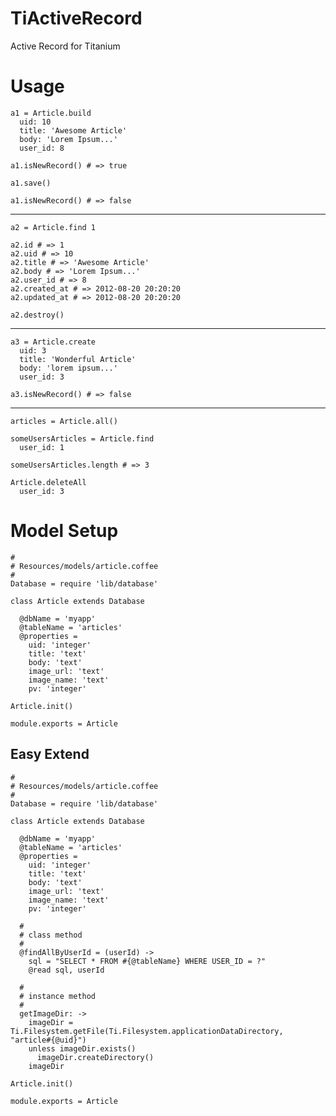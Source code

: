 # TiActiveRecord

Active Record for Titanium

# Usage

    a1 = Article.build
      uid: 10
      title: 'Awesome Article'
      body: 'Lorem Ipsum...'
      user_id: 8

    a1.isNewRecord() # => true

    a1.save()

    a1.isNewRecord() # => false

***

    a2 = Article.find 1

    a2.id # => 1
    a2.uid # => 10
    a2.title # => 'Awesome Article'
    a2.body # => 'Lorem Ipsum...'
    a2.user_id # => 8
    a2.created_at # => 2012-08-20 20:20:20
    a2.updated_at # => 2012-08-20 20:20:20

    a2.destroy()

***

    a3 = Article.create
      uid: 3
      title: 'Wonderful Article'
      body: 'lorem ipsum...'
      user_id: 3

    a3.isNewRecord() # => false

***

    articles = Article.all()

    someUsersArticles = Article.find
      user_id: 1

    someUsersArticles.length # => 3

    Article.deleteAll
      user_id: 3

# Model Setup

    #
    # Resources/models/article.coffee
    #
    Database = require 'lib/database'

    class Article extends Database

      @dbName = 'myapp'
      @tableName = 'articles'
      @properties =
        uid: 'integer'
        title: 'text'
        body: 'text'
        image_url: 'text'
        image_name: 'text'
        pv: 'integer'

    Article.init()

    module.exports = Article

## Easy Extend

    #
    # Resources/models/article.coffee
    #
    Database = require 'lib/database'

    class Article extends Database

      @dbName = 'myapp'
      @tableName = 'articles'
      @properties =
        uid: 'integer'
        title: 'text'
        body: 'text'
        image_url: 'text'
        image_name: 'text'
        pv: 'integer'

      #
      # class method
      #
      @findAllByUserId = (userId) ->
        sql = "SELECT * FROM #{@tableName} WHERE USER_ID = ?"
        @read sql, userId

      #
      # instance method
      #
      getImageDir: ->
        imageDir = Ti.Filesystem.getFile(Ti.Filesystem.applicationDataDirectory, "article#{@uid}")
        unless imageDir.exists()
          imageDir.createDirectory()
        imageDir

    Article.init()

    module.exports = Article

